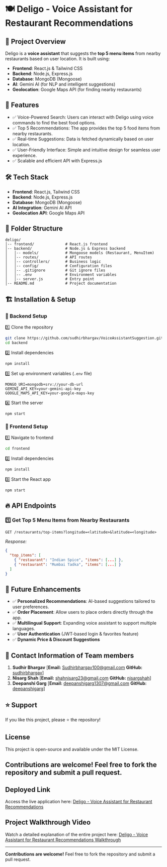 # 🍽️ Deligo - Voice Assistant for Restaurant Recommendations

## 🚀 Project Overview
Deligo is a **voice assistant** that suggests the **top 5 menu items** from nearby restaurants based on user location. It is built using:
- **Frontend**: React.js & Tailwind CSS 
- **Backend**: Node.js, Express.js
- **Database**: MongoDB (Mongoose)
- **AI**: Gemini AI (for NLP and intelligent suggestions)
- **Geolocation**: Google Maps API (for finding nearby restaurants)

## 🎯 Features
- ✅ Voice-Powered Search: Users can interact with Deligo using voice commands to find the best food options.
- ✅ Top 5 Recommendations: The app provides the top 5 food items from nearby restaurants. 
- ✅ Real-time Suggestions: Data is fetched dynamically based on user location.
- ✅ User-Friendly Interface: Simple and intuitive design for seamless user experience.
- ✅ Scalable and efficient API with Express.js  

## 🛠️ Tech Stack
- **Frontend**: React.js, Tailwind CSS
- **Backend**: Node.js, Express.js
- **Database**: MongoDB (Mongoose)
- **AI Integration**: Gemini AI API
- **Geolocation API**: Google Maps API

## 📂 Folder Structure
```
deligo/
│-- frontend/              # React.js frontend
│-- backend/               # Node.js & Express backend
│   │-- models/            # Mongoose models (Restaurant, MenuItem)
│   │-- routes/            # API routes
│   │-- controllers/       # Business logic
│   │-- config/            # Configuration files
│   │-- .gitignore         # Git ignore files
│   │-- .env               # Environment variables
│   │-- server.js          # Entry point
│-- README.md              # Project documentation
```

## 🏗️ Installation & Setup
### 🔹 Backend Setup
1️⃣ Clone the repository
```bash
git clone https://github.com/sudhirbhargav/VoiceAssistantSuggestion.git
cd backend
```
2️⃣ Install dependencies
```bash
npm install
```
3️⃣ Set up environment variables (`.env` file)
```plaintext
MONGO_URI=mongodb+srv://your-db-url
GEMINI_API_KEY=your-gemini-api-key
GOOGLE_MAPS_API_KEY=your-google-maps-key
```
4️⃣ Start the server
```bash
npm start
```

### 🔹 Frontend Setup
1️⃣ Navigate to frontend
```bash
cd frontend
```
2️⃣ Install dependencies
```bash
npm install
```
3️⃣ Start the React app
```bash
npm start
```

## 🔥 API Endpoints
### **1️⃣ Get Top 5 Menu Items from Nearby Restaurants**
```http
GET /restaurants/top-items?longitude=<latitude>&latitude=<longitude>
```
_Response:_
```json
{
  "top_items": [
    { "restaurant": "Indian Spice", "items": [...] },
    { "restaurant": "Mumbai Tadka", "items": [...] }
  ]
}
```

## 📌 Future Enhancements
- ✅ **Personalized Recommendations**: AI-based suggestions tailored to user preferences.
- ✅ **Order Placement**: Allow users to place orders directly through the app.
- ✅ **Multilingual Support**: Expanding voice assistant to support multiple languages.
- ✅ **User Authentication** (JWT-based login & favorites feature)
- ✅ **Dynamic Price & Discount Suggestions**

## 🤝 Contact Information of Team members
1. **Sudhir Bhargav** [**Email:** [Sudhirbhargav100@gmail.com](mailto:Sudhirbhargav100@gmail.com) **GitHub:** [sudhirbhargav](https://github.com/sudhirbhargav)]
2. **Nisarg Shah** [**Email:** [shahnisarg23@gmail.com](mailto:shahnisarg23@gmail.com) **GitHub:** [nisargshah](https://github.com/nisargshah23)]
3. **Deepanshi Garg** [**Email:** [deepanshigarg1307@gmail.com](mailto:deepanshigarg1307@gmail.com) **GitHub:** [deepanshigarg](https://github.com/deepanshi-garg)]

## ⭐ Support
If you like this project, please ⭐ the repository!

## License
This project is open-source and available under the MIT License.

**Contributions are welcome!** Feel free to fork the repository and submit a pull request.
---

## Deployed Link

Access the live application here: [Deligo - Voice Assistant for Restaurant Recommendations]()

## Project Walkthrough Video

Watch a detailed explanation of the entire project here: [Deligo - Voice Assistant for Restaurant Recommendations Walkthrough]()

---

**Contributions are welcome!** Feel free to fork the repository and submit a pull request.

